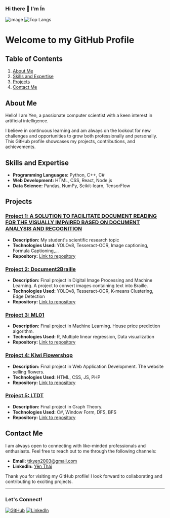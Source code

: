 ### Hi there 👋 I'm Ín
![image](https://user-images.githubusercontent.com/51265048/202560876-73b750a7-3a4b-4684-81a4-ed9145229eb3.png)
![Top Langs](https://github-readme-stats.vercel.app/api/top-langs/?username=Sherlockian1212&layout=compact&theme=radical)
# Welcome to my GitHub Profile

## Table of Contents

1. [About Me](#about-me)
2. [Skills and Expertise](#skills-and-expertise)
3. [Projects](#projects)
4. [Contact Me](#contact-me)

## About Me

Hello! I am Yen, a passionate computer scientist with a keen interest in artificial intelligence. 

I believe in continuous learning and am always on the lookout for new challenges and opportunities to grow both professionally and personally. This GitHub profile showcases my projects, contributions, and achievements.

## Skills and Expertise

- **Programming Languages:** Python, C++, C#
- **Web Development:** HTML, CSS, React, Node.js
- **Data Science:** Pandas, NumPy, Scikit-learn, TensorFlow

## Projects

### [Project 1: A SOLUTION TO FACILITATE DOCUMENT READING FOR THE VISUALLY IMPAIRED BASED ON DOCUMENT ANALYSIS AND RECOGNITION](https://github.com/Sherlockian1212/Vi5)
- **Description:** My student's scientific research topic
- **Technologies Used:** YOLOv8, Tesseract-OCR, Image captioning, Formula Captioning,...
- **Repository:** [Link to repository](https://github.com/Sherlockian1212/Vi5)

### [Project 2: Document2Braille](https://github.com/Sherlockian1212/Document2Braille)
- **Description:** Final project in Digital Image Processing and Machine Learning. A project to convert images containing text into Braille.
- **Technologies Used:** YOLOv8, Tesseract-OCR, K-means Clustering, Edge Detection
- **Repository:** [Link to repository](https://github.com/Sherlockian1212/Document2Braille)
 
### [Project 3: ML01](https://github.com/Sherlockian1212/ML01)
- **Description:** Final project in Machine Learning. House price prediction algorithm.
- **Technologies Used:** R, Multiple linear regression, Data visualization
- **Repository:** [Link to repository](https://github.com/Sherlockian1212/ML01)


### [Project 4: Kiwi Flowershop](https://github.com/Sherlockian1212/kiwi-flowershop)
- **Description:** Final project in Web Application Development. The website selling flowers.
- **Technologies Used:** HTML, CSS, JS, PHP
- **Repository:** [Link to repository](https://github.com/Sherlockian1212/kiwi-flowershop)

### [Project 5: LTDT](https://github.com/Sherlockian1212/LTDT)
- **Description:** Final project in Graph Theory.
- **Technologies Used:** C#, Window Form, DFS, BFS
- **Repository:** [Link to repository](https://github.com/Sherlockian1212/LTDT)


## Contact Me

I am always open to connecting with like-minded professionals and enthusiasts. Feel free to reach out to me through the following channels:

- **Email:** [ttkyen2003@gmail.com](mailto:ttkyen2003@gmail.com)
- **LinkedIn:** [Yến Thái](https://www.linkedin.com/in/infanthayviet4ever)

Thank you for visiting my GitHub profile! I look forward to collaborating and contributing to exciting projects.

---

### Let's Connect!

[![GitHub](https://img.shields.io/badge/GitHub-181717?style=for-the-badge&logo=github&logoColor=white)](https://github.com/Sherlockian1212)
[![LinkedIn](https://img.shields.io/badge/LinkedIn-0A66C2?style=for-the-badge&logo=linkedin&logoColor=white)](https://linkedin.com/in/infanthayviet4ever)

